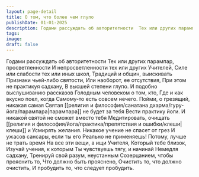 ```yaml
---
layout: page-detail
title: О том, что более чем глупо
publishDate: 01-01-2025
description: Годами рассуждать об авторитетности  Тех или других парампар, просветленности  И непросветленности тех или других  Учителей,  Силе или слабости тех или иных школ,  Традиций и общин, выискивать  Признаки чьей-либо святости,  Или наоборот, ее отсутствия...
tags:
image:
draft: false
---
```

Годами рассуждать об авторитетности  Тех или других парампар, просветленности  И непросветленности тех или других  Учителей,  Силе или слабости тех или иных школ,  Традиций и общин, выискивать  Признаки чьей-либо святости,  Или наоборот, ее отсутствия,  При этом не практикуя садхану,  В высшей степени глупо.  И подобно выслушиванию рассказов  Голодным человеком о том, кто,  Где и как вкусно поел, когда  Самому-то есть совсем нечего.  Пойми, о грезящий, никакая самая  Святая [[религия и философия/санатана дхарма/гуру-йога/парампара|парампара]] не будет за тебя  Вести практику йоги.  И никакой святой не сможет вместо тебя  Медитировать, очищать [[религия и философия/йога/практика/препятствия и ошибки/клеши|клеши]] и  Усмирять желания.  Никакое учение не спасет от грез  И ужасов сансары, если ты его  Реально не применяешь!  Потому, лучше не трать время  На все эти вещи, а ищи Учителя,  Который тебе близок,  Изучай учения, к которым  Ты чувствуешь тягу, и начинай  Немедля садхану,  Тренируй свой разум, неустанным  Созерцанием, чтобы прояснить то,  Что должно быть прояснено,  Очистить то, что должно очистить,  И пробудить то, что следует пробудить.